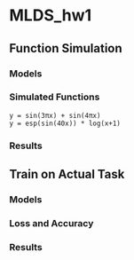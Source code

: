# MLDS_hw1

## Function Simulation
### Models
### Simulated Functions
    y = sin(3πx) + sin(4πx)
    y = esp(sin(40x)) * log(x+1)
### Results

## Train on Actual Task
### Models
### Loss and Accuracy
### Results

